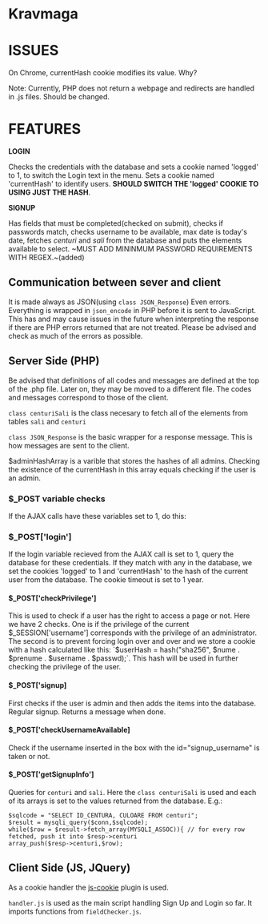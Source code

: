# Kravmaga
# ISSUES
On Chrome, currentHash cookie modifies its value. Why?

Note: Currently, PHP does not return a webpage and redirects are handled in .js files. Should be changed.
# FEATURES
**LOGIN**
 
 Checks the credentials with the database and sets a cookie named 'logged' to 1, to switch the Login text in 
 the menu. Sets a cookie named 'currentHash' to identify users. **SHOULD SWITCH THE 'logged' COOKIE TO USING 
 JUST THE HASH**.
 
 **SIGNUP**

Has fields that must be completed(checked on submit), checks if passwords match, checks username to 
be available, max date is today's date, fetches *centuri* and *sali* from the database and puts the elements
available to select. ~MUST ADD MININMUM PASSWORD REQUIREMENTS WITH REGEX.~(added) 


## Communication between sever and client
It is made always as JSON(using `class JSON_Response`) Even errors. Everything is wrapped in `json_encode` in PHP before it is sent to 
JavaScript. This has and may cause issues in the future when interpreting the response if there are PHP errors 
returned that are not treated. Please be advised and check as much of the errors as possible.
## Server Side (PHP)
Be advised that definitions of all codes and messages are defined at the top of the .php file. Later on, they may be 
moved to a different file. The codes and messages correspond to those of the client.

`class centuriSali` is the class necesary to fetch all of the elements from tables `sali` and `centuri`

`class JSON_Response` is the basic wrapper for a response message. This is how messages are sent to the client.

$adminHashArray is a varible that stores the hashes of all admins. Checking the existence of the currentHash in this 
array equals checking if the user is an admin.
### $_POST variable checks
If the AJAX calls have these variables set to 1, do this:
### $_POST['login']
If the login variable recieved from the AJAX call is set to 1, query the database for these credentials. If they match
with any in the database, we set the cookies 'logged' to 1 and 'currentHash' to the hash of the current user from the
database. The cookie timeout is set to 1 year.
#### $_POST['checkPrivilege']
This is used to check if a user has the right to access a page or not.
Here we have 2 checks. One is if the privilege of the current $_SESSION['username'] corresponds with the
privilege of an administrator. The second is to prevent forcing login over and over and we store a cookie with 
a hash calculated like this: 
`$userHash = hash("sha256", $nume . $prenume . $username . $passwd);`. This hash will be used in further checking
the privilege of the user.
#### $_POST['signup]
First checks if the user is admin and then adds the items into the database. Regular signup. Returns a message when done.
#### $_POST['checkUsernameAvailable]
Check if the username inserted in the box with the id="signup_username" is taken or not.
#### $_POST['getSignupInfo']
Queries for `centuri` and `sali`. Here the `class centuriSali` is used and each of its arrays is set to the values
returned from the database. E.g.: 

    $sqlcode = "SELECT ID_CENTURA, CULOARE FROM centuri"; 
    $result = mysqli_query($conn,$sqlcode);
    while($row = $result->fetch_array(MYSQLI_ASSOC)){ // for every row fetched, push it into $resp->centuri
    array_push($resp->centuri,$row);

## Client Side (JS, JQuery)
As a cookie handler the [js-cookie](https://github.com/js-cookie/js-cookie) plugin is used.

`handler.js` is used as the main script handling Sign Up and Login so far. It imports functions from `fieldChecker.js`.
 
